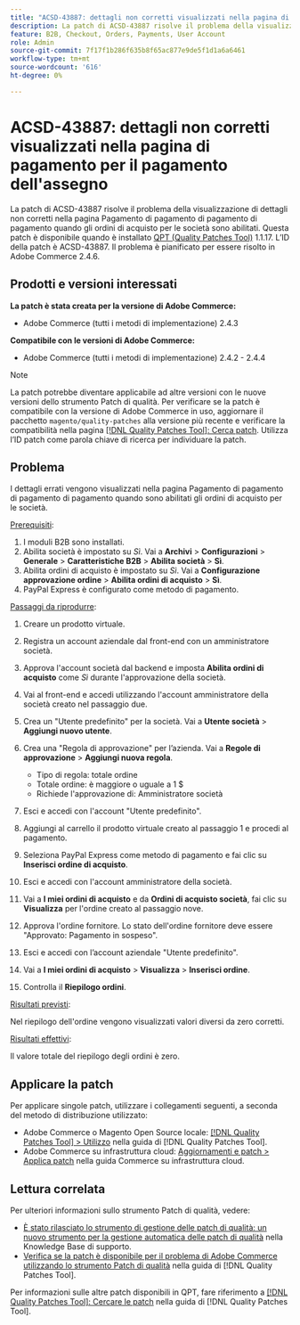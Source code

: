 ```yaml
---
title: "ACSD-43887: dettagli non corretti visualizzati nella pagina di pagamento del pagamento di pagamento del pagamento di pagamento del pagamento di pagamento"
description: La patch di ACSD-43887 risolve il problema della visualizzazione di dettagli non corretti nella pagina Pagamento di pagamento di pagamento di pagamento quando gli ordini di acquisto per le società sono abilitati. Questa patch è disponibile quando è installato [Quality Patches Tool (QPT)](https://experienceleague.adobe.com/en/docs/commerce-knowledge-base/kb/announcements/commerce-announcements/magento-quality-patches-released-new-tool-to-self-serve-quality-patches) 1.1.17. L’ID della patch è ACSD-43887. Il problema è pianificato per essere risolto in Adobe Commerce 2.4.6.
feature: B2B, Checkout, Orders, Payments, User Account
role: Admin
source-git-commit: 7f17f1b286f635b8f65ac877e9de5f1d1a6a6461
workflow-type: tm+mt
source-wordcount: '616'
ht-degree: 0%

---
```


# ACSD-43887: dettagli non corretti visualizzati nella pagina di pagamento per il pagamento dell&#39;assegno

La patch di ACSD-43887 risolve il problema della visualizzazione di dettagli non corretti nella pagina Pagamento di pagamento di pagamento di pagamento quando gli ordini di acquisto per le società sono abilitati. Questa patch è disponibile quando è installato [QPT (Quality Patches Tool)](https://experienceleague.adobe.com/en/docs/commerce-knowledge-base/kb/announcements/commerce-announcements/magento-quality-patches-released-new-tool-to-self-serve-quality-patches) 1.1.17. L’ID della patch è ACSD-43887. Il problema è pianificato per essere risolto in Adobe Commerce 2.4.6.

## Prodotti e versioni interessati

**La patch è stata creata per la versione di Adobe Commerce:**

* Adobe Commerce (tutti i metodi di implementazione) 2.4.3

**Compatibile con le versioni di Adobe Commerce:**

* Adobe Commerce (tutti i metodi di implementazione) 2.4.2 - 2.4.4

>[!NOTE]
>
>La patch potrebbe diventare applicabile ad altre versioni con le nuove versioni dello strumento Patch di qualità. Per verificare se la patch è compatibile con la versione di Adobe Commerce in uso, aggiornare il pacchetto `magento/quality-patches` alla versione più recente e verificare la compatibilità nella pagina [[!DNL Quality Patches Tool]: Cerca patch](https://experienceleague.adobe.com/en/docs/commerce-knowledge-base/kb/announcements/commerce-announcements/magento-quality-patches-released-new-tool-to-self-serve-quality-patches). Utilizza l’ID patch come parola chiave di ricerca per individuare la patch.

## Problema

I dettagli errati vengono visualizzati nella pagina Pagamento di pagamento di pagamento di pagamento quando sono abilitati gli ordini di acquisto per le società.

<u>Prerequisiti</u>:

1. I moduli B2B sono installati.
1. Abilita società è impostato su _Sì_. Vai a **Archivi** > **Configurazioni** > **Generale** > **Caratteristiche B2B** > **Abilita società** > **Sì**.
1. Abilita ordini di acquisto è impostato su _Sì_. Vai a **Configurazione approvazione ordine** > **Abilita ordini di acquisto** > **Sì**.
1. PayPal Express è configurato come metodo di pagamento.

<u>Passaggi da riprodurre</u>:

1. Creare un prodotto virtuale.
1. Registra un account aziendale dal front-end con un amministratore società.
1. Approva l&#39;account società dal backend e imposta **Abilita ordini di acquisto** come _Sì_ durante l&#39;approvazione della società.
1. Vai al front-end e accedi utilizzando l&#39;account amministratore della società creato nel passaggio due.
1. Crea un &quot;Utente predefinito&quot; per la società. Vai a **Utente società** > **Aggiungi nuovo utente**.
1. Crea una &quot;Regola di approvazione&quot; per l’azienda. Vai a **Regole di approvazione** > **Aggiungi nuova regola**.

   * Tipo di regola: totale ordine
   * Totale ordine: è maggiore o uguale a 1 $
   * Richiede l&#39;approvazione di: Amministratore società

1. Esci e accedi con l&#39;account &quot;Utente predefinito&quot;.
1. Aggiungi al carrello il prodotto virtuale creato al passaggio 1 e procedi al pagamento.
1. Seleziona PayPal Express come metodo di pagamento e fai clic su **Inserisci ordine di acquisto**.
1. Esci e accedi con l&#39;account amministratore della società.
1. Vai a **I miei ordini di acquisto** e da **Ordini di acquisto società**, fai clic su **Visualizza** per l&#39;ordine creato al passaggio nove.
1. Approva l&#39;ordine fornitore. Lo stato dell&#39;ordine fornitore deve essere &quot;Approvato: Pagamento in sospeso&quot;.
1. Esci e accedi con l’account aziendale &quot;Utente predefinito&quot;.
1. Vai a **I miei ordini di acquisto** > **Visualizza** > **Inserisci ordine**.
1. Controlla il **Riepilogo ordini**.

<u>Risultati previsti</u>:

Nel riepilogo dell&#39;ordine vengono visualizzati valori diversi da zero corretti.

<u>Risultati effettivi</u>:

Il valore totale del riepilogo degli ordini è zero.

## Applicare la patch

Per applicare singole patch, utilizzare i collegamenti seguenti, a seconda del metodo di distribuzione utilizzato:

* Adobe Commerce o Magento Open Source locale: [[!DNL Quality Patches Tool] > Utilizzo](/help/tools/quality-patches-tool/usage.md) nella guida di [!DNL Quality Patches Tool].
* Adobe Commerce su infrastruttura cloud: [Aggiornamenti e patch > Applica patch](https://experienceleague.adobe.com/docs/commerce-cloud-service/user-guide/develop/upgrade/apply-patches.html) nella guida Commerce su infrastruttura cloud.

## Lettura correlata

Per ulteriori informazioni sullo strumento Patch di qualità, vedere:

* [È stato rilasciato lo strumento di gestione delle patch di qualità: un nuovo strumento per la gestione automatica delle patch di qualità](https://experienceleague.adobe.com/en/docs/commerce-knowledge-base/kb/announcements/commerce-announcements/magento-quality-patches-released-new-tool-to-self-serve-quality-patches) nella Knowledge Base di supporto.
* [Verifica se la patch è disponibile per il problema di Adobe Commerce utilizzando lo strumento Patch di qualità](/help/tools/quality-patches-tool/patches-available-in-qpt/check-patch-for-magento-issue-with-magento-quality-patches.md) nella guida di [!DNL Quality Patches Tool].

Per informazioni sulle altre patch disponibili in QPT, fare riferimento a [[!DNL Quality Patches Tool]: Cercare le patch](https://experienceleague.adobe.com/tools/commerce-quality-patches/index.html) nella guida di [!DNL Quality Patches Tool].

